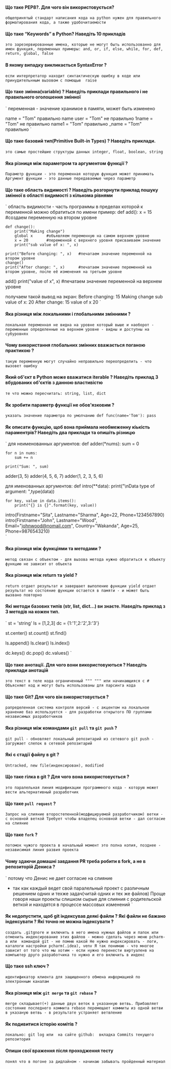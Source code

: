 #### Що таке PEP8?. Для чого він використовується?

`
общепринятый стандарт написания кода на python
нужен для правильного форматирования кода, а также удобочитаемости
`

#### Що таке “Keywords” в Python? Наведіть 10 прикладів 

`
это зарезервированные имена, которые не могут быть использованно для имен функция, переменных
примеры: and, or, if, else, while, for, def, return, global, false
`

#### В якому випадку викликається SyntaxError ?

`
если интерпретатор находит синтактическую ошибку в коде
или
принудительнным вызовом с помощью  raise
`

#### Що таке змінна(variable) ? Наведіть приклади правильного і не правильного оголошення змінної

`
переменная - значение хранимое в памяти, может быть изменено

name = "Tom"        правильно
name user = "Tom"   не правильно
1name = "Tom"       не правильно
name1 = "Tom"       правильно
_name = "Tom"       правильно 
`

#### Що таке базовий тип(Primitive Built-in Types) ? Наведіть приклади.

`
это самые простейшие структуры данных
integer, float, boolean, string
`

#### Яка різниця між параметром та аргументом функції ?

`
Параметр функции - это переменная которую функция может принимать
Аргумент функции - это данные передаваемые через параметр
`

#### Що таке область видимості ? Наведіть розгорнути приклад пошуку змінної в області видимості з кількома рівнями

`
область видимости - часть программы в пределах которой к переменной можно обратиться по имени
пример:
def add(): 
    x = 15   #создаем переменную на втором уровне
       
    def change(): 
        print("Making change") 
        global x      #объявляем переменную на самом верхнем уровне
        x = 20        #переменной с верхнего уровня присваиваем значение
        print("sub value of x: ", x)

    print("Before changing: ", x)   #печатаем значение переменной на втором уровне
    change() 
    print("After change: ", x)      #печатаем значение переменной на втором уровне, после её изменения на третьем уровне
  
add() 
print("value of x", x)   #печатаем значение переменной на верхнем уровне

получаем такой вывод на экран:
Before changing:  15
Making change
sub value of x:  20
After change:  15
value of x 20
`

#### Яка різниця між локальними і глобальними змінними ?

`
локальная переменная не видна на уровне который выше
и наоборот - переменные определенные на верхнем уровне - видны и доступны на субуровнях
`

#### Чому використання глобальних змінних вважається поганою практикою ?

`
такую переменную могут случайно неправильно переопределить - что вызовет ошибку
`

#### Який об'єкт в Python може вважатися iterable ? Наведіть приклад 3 вбудованих об'єктів з данною властивістю

`
те что можно пересчитать: string, list, dict
`

#### Як зробити параметр функції не обов'язковим ?

`
указать значение параметра по умолчанию
def func(name='Tom'):
    pass
`

#### Як описати функцію, щоб вона приймала необмеженну кіькість параментрів? Наведіть два приклади та опишіть різницю

`
для неименованных аргументов:
def adder(*nums):
    sum = 0
    
    for n in nums:
        sum += n

    print("Sum: ", sum)
	
adder(3, 5)
adder(4, 5, 6, 7)
adder(1, 2, 3, 5, 6)

для именованных аргументов:
def intro(**data):
    print("\nData type of argument: ",type(data))

    for key, value in data.items():
        print("{} is {}".format(key, value))

intro(Firstname="Sita", Lastname="Sharma", Age=22, Phone=1234567890)
intro(Firstname="John", Lastname="Wood", Email="johnwood@nomail.com", Country="Wakanda", Age=25, Phone=9876543210)	
`

#### Яка різниця між функціями та методами ?

`
метод связан с объектом - для вызова метода нужно обратиться к объекту
функцию не зависит от объекта
`

#### Яка різниця між return та yield ?

`
return отдает результат и завершает выполение функции
yield отдает результат но состояние функции остается в памяти - и может быть вызвано повторно
`

#### Які методи базових типів  (str, list, dict...)  ви знаєте. Наведіть приклад з 3 методів на кожен тип. 

`
st = 'string'
ls = [1,2,3]
dc = {1:'1',2:'2',3:'3'}

st.center()
st.count()
st.find()

ls.append()
ls.clear()
ls.index()

dc.keys()
dc.pop()
dc.values()
`

#### Що таке анотації. Для чого вони використовуються ? Наведіть приклади анотацій

`
это текст в теле кода ограниченный """ """ или начинающияся с #
Объясняют код и могут быть использованы для парсинга кода
`


#### Що таке Git? Для чого він використовується ?

`
рапределенная система контроля версий - с акцентом на локальное хранение баз
используется - для разработки открытого ПО группами независимых разработчиков
`

#### Яка різниця між командами `git pull` та `git push` ?

`
git pull - обновляет локальный репозитарий из сетевого
git push - загружает слепок в сетевой репозитарий
`

#### Які є стадії файлу в git ?

`
Untracked, new file(индексирован), modified
`

#### Що таке гілка в git ? Для чого вона використовується ?

`
это паралельная линия модификации программного кода - которую может вести альтернативный разработчик
`

#### Що таке `pull request` ?

`
Запрос на слияние второстепенной(модфицируемой разработчиком) ветки - с основной веткой
Требует чтобы владелец основной ветки - дал согласие на слияние
`

#### Що таке `fork` ?

`
потомок чужого проекта
в начальный момент это полна копия, позднее - независимая линия развия проекта
`

#### Чому здаючи домашні завдання PR треба робити в fork, а не в репозиторій Дениса ?

`
потому что Денис не дает согласие на слияние
- так как каждый ведет свой паралельный проект с различным решением одних и техже задач(читай одних и тех же файлов)
Проще говоря наши проекты слишком сырые для слияния с родительской веткой и находятся в процессе массовых изменений
`

#### Як недопустити, щоб git індексував деякі файли ? Які файли не бажано індексувати ? Які точно не можна індексувати ?

`
создать .gitgnore и включить в него имена нужных файлов и папок
или
 отменить индексирование этих файлов - можно сделать через меню pcharm-а
или 
 командой git - не помню какой
Не нужно индексировать - логи, каталоги настройки pcharm(.idea), venv
Я так понимаю - что многое зависит от того что мы хотим - если нужно перенести виртуаленв на компьютер друго разработчика
то нужно и его включить в индекс
`

#### Що такe ssh ключ ?

`
идентификатор клиента для защищенного обмена информацией по электронным каналам
`

#### Яка різниця між `git merge` та `git rebase` ?

`
merge складывает(+) данные двух веток в указанную ветвь. Прибавляет состояние последнего коммита
rebase перемещает коммиты из одной ветви в указаную ветвь - в результате устраняет ветвление
`

#### Як подивитися історію комітів ?

`
локально: git log
или 
на сайте github:  вкладка Commits текущего репозитория
`

#### Опиши свої враження після проходження тесту

`
понял что в погоне за дидлайном - начинаю забывать пройденный материал
`
